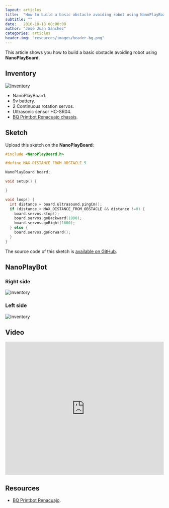 ```yaml
---
layout: articles
title:  "How to build a basic obstacle avoiding robot using NanoPlayBoard"
subtitle: ""
date:   2016-10-18 00:00:00
author: "José Juan Sánchez"
categories: articles
header-img: "resources/images/header-bg.png"
---
```


This article shows you how to build a basic obstacle avoiding robot using **NanoPlayBoard**.

## Inventory

<a href="#">
    <img class="img-responsive" src="{{ site.baseurl }}/resources/articles/obstacle-avoiding-nanoplaybot/img-00.jpg" alt="Inventory">
</a>

* NanoPlayBoard.
* 9v battery.
* 2 Continuous rotation servos.
* Ultrasonic sensor HC-SR04.
* [BQ Printbot Renacuajo chassis][2].

## Sketch
Upload this sketch on the **NanoPlayBoard**:

```c++
#include <NanoPlayBoard.h>

#define MAX_DISTANCE_FROM_OBSTACLE 5

NanoPlayBoard board;

void setup() {

}

void loop() {
  int distance = board.ultrasound.pingCm();
  if (distance < MAX_DISTANCE_FROM_OBSTACLE && distance !=0) {
    board.servos.stop();
    board.servos.goBackward(1000);
    board.servos.goRight(1000);
  } else {
    board.servos.goForward();
  }
}
```

The source code of this sketch is [available on GitHub][1].

## NanoPlayBot

### Right side

<img class="img-responsive" src="{{ site.baseurl }}/resources/articles/obstacle-avoiding-nanoplaybot/img-01.jpg" alt="Inventory">

### Left side

<img class="img-responsive" src="{{ site.baseurl }}/resources/articles/obstacle-avoiding-nanoplaybot/img-02.jpg" alt="Inventory">

## Video
<iframe width="100%" height="423" src="https://www.youtube.com/embed/pL5-iOmOGC8" frameborder="0" allowfullscreen></iframe>

## Resources
* [BQ Printbot Renacuajo][2].

[1]: https://github.com/josejuansanchez/NanoPlayBoard-Arduino-Library
[2]: https://github.com/bq/printbots/tree/master/Renacuajo